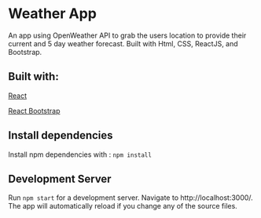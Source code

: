 # Weather App

An app using OpenWeather API to grab the users location to provide their current and 5 day weather forecast. Built with Html, CSS, ReactJS, and Bootstrap.

## Built with: 

[React](https://reactjs.org/)

[React Bootstrap](https://react-bootstrap.github.io/)

## Install dependencies
Install npm dependencies with : ```npm install```

## Development Server
Run ```npm start``` for a development server. Navigate to http://localhost:3000/. The app will automatically reload if you change any of the source files.
